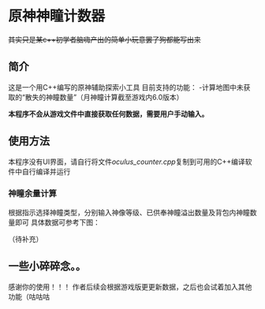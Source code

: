# 原神神瞳计数器
~~其实只是某c++初学者脑嗨产出的简单小玩意罢了狗都能写出来~~

## 简介
这是一个用C++编写的原神辅助探索小工具
目前支持的功能：
-计算地图中未获取的“散失的神瞳数量”（月神瞳计算截至游戏内6.0版本）

__本程序不会从游戏文件中直接获取任何数据，需要用户手动输入。__

## 使用方法
本程序没有UI界面，请自行将文件*oculus_counter.cpp*复制到可用的C++编译软件中自行编译并运行

### 神瞳余量计算
根据指示选择神瞳类型，分别输入神像等级、已供奉神瞳溢出数量及背包内神瞳数量即可
具体数据可参考下图：

（待补充）
<!-- 待补充 -->

## 一些小碎碎念。。
感谢你的使用！！！
作者后续会根据游戏版更更新数据，之后也会试着加入其他功能（咕咕咕
